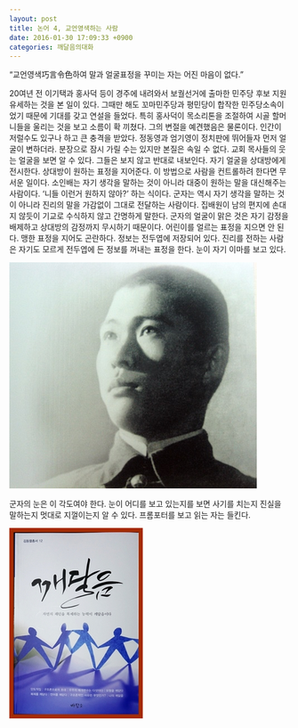 ```yaml
---
layout: post
title: 논어 4, 교언영색하는 사람
date: 2016-01-30 17:09:33 +0900
categories: 깨달음의대화
---
```

  

      
“교언영색巧言令色하여 말과 얼굴표정을 꾸미는 자는 어진 마음이 없다.”

  


20여년 전 이기택과 홍사덕 등이 경주에 내려와서 보궐선거에 출마한 민주당 후보 지원유세하는 것을 본 일이 있다. 그때만 해도 꼬마민주당과 평민당이 합작한 민주당소속이었기 때문에 기대를 갖고 연설을 들었다. 특히 홍사덕이 목소리톤을 조절하여 시골 할머니들을 울리는 것을 보고 소름이 확 끼쳤다. 그의 변절을 예견했음은 물론이다. 인간이 저럴수도 있구나 하고 큰 충격을 받았다. 정동영과 엄기영이 정치판에 뛰어들자 먼저 얼굴이 변하더라. 분장으로 잠시 가릴 수는 있지만 본질은 속일 수 없다. 교회 목사들의 웃는 얼굴을 보면 알 수 있다. 그들은 보지 않고 반대로 내보인다. 자기 얼굴을 상대방에게 전시한다. 상대방이 원하는 표정을 지어준다. 이 방법으로 사람을 컨트롤하려 한다면 무서운 일이다. 소인배는 자기 생각을 말하는 것이 아니라 대중이 원하는 말을 대신해주는 사람이다. ‘니들 이런거 원하지 않아?’ 하는 식이다. 군자는 역시 자기 생각을 말하는 것이 아니라 진리의 말을 가감없이 그대로 전달하는 사람이다. 집배원이 남의 편지에 손대지 않듯이 기교로 수식하지 않고 간명하게 말한다. 군자의 얼굴이 맑은 것은 자기 감정을 배제하고 상대방의 감정까지 무시하기 때문이다. 어린이를 얼르는 표정을 지으면 안 된다. 맹한 표정을 지어도 곤란하다. 정보는 전두엽에 저장되어 있다. 진리를 전하는 사람은 자기도 모르게 전두엽에 든 정보를 꺼내는 표정을 한다. 눈이 자기 이마를 보고 있다. 

  




<img src="files/attach/images/198/341/668/8.jpg" alt="8.jpg" width="445" height="406" />   


  


군자의 눈은 이 각도여야 한다. 눈이 어디를 보고 있는지를 보면 사기를 치는지 진실을 말하는지 멋대로 지껄이는지 알 수 있다. 프롬포터를 보고 읽는 자는 들킨다.

  


  


<img src="files/attach/images/198/341/668/aDSC01523.JPG" alt="aDSC01523.JPG" width="240" height="342" />